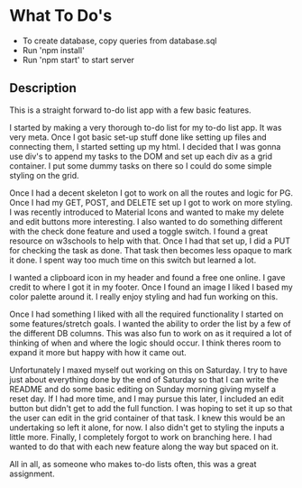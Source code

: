 # What To Do's

- To create database, copy queries from database.sql
- Run 'npm install'
- Run 'npm start' to start server

## Description

This is a straight forward to-do list app with a few basic features. 

I started by making a very thorough to-do list for my to-do list app. It was very meta. Once I got basic set-up stuff done like setting up files and connecting them, I started setting up my html. I decided that I was gonna use div's to append my tasks to the DOM and set up each div as a grid container. I put some dummy tasks on there so I could do some simple styling on the grid. 

Once I had a decent skeleton I got to work on all the routes and logic for PG. Once I had my GET, POST, and DELETE set up I got to work on more styling. I was recently introduced to Material Icons and wanted to make my delete and edit buttons more interesting. I also wanted to do something different with the check done feature and used a toggle switch. I found a great resource on w3schools to help with that. Once I had that set up, I did a PUT for checking the task as done. That task then becomes less opaque to mark it done. I spent way too much time on this switch but learned a lot. 

I wanted a clipboard icon in my header and found a free one online. I gave credit to where I got it in my footer. Once I found an image I liked I based my color palette around it. I really enjoy styling and had fun working on this. 

Once I had something I liked with all the required functionality I started on some features/stretch goals. I wanted the ability to order the list by a few of the different DB columns. This was also fun to work on as it required a lot of thinking of when and where the logic should occur. I think theres room to expand it more but happy with how it came out. 

Unfortunately I maxed myself out working on this on Saturday. I try to have just about everything done by the end of Saturday so that I can write the README and do some basic editing on Sunday morning giving myself a reset day. If I had more time, and I may pursue this later, I included an edit button but didn't get to add the full function. I was hoping to set it up so that the user can edit in the grid container of that task. I knew this would be an undertaking so left it alone, for now. I also didn't get to styling the inputs a little more. Finally, I completely forgot to work on branching here. I had wanted to do that with each new feature along the way but spaced on it.

All in all, as someone who makes to-do lists often, this was a great assignment. 

